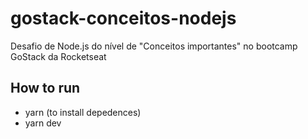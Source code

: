 # gostack-conceitos-nodejs
Desafio de Node.js do nível de "Conceitos importantes" no bootcamp GoStack da Rocketseat

## How to run
- yarn (to install depedences)
- yarn dev

